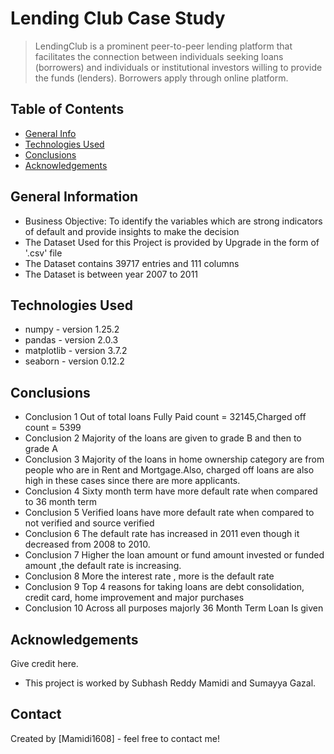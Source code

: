 # Lending Club Case Study
> LendingClub is a prominent peer-to-peer lending platform that facilitates the connection between individuals seeking loans (borrowers) and individuals or institutional investors willing to provide the funds (lenders). Borrowers apply through online platform.



## Table of Contents
* [General Info](#general-information)
* [Technologies Used](#technologies-used)
* [Conclusions](#conclusions)
* [Acknowledgements](#acknowledgements)

<!-- You can include any other section that is pertinent to your problem -->

## General Information
- Business Objective:
To identify the variables which are strong indicators of default and provide insights to make the decision
- The Dataset Used for this Project is provided by Upgrade in the form of '.csv' file
- The Dataset contains 39717 entries and 111 columns
- The Dataset is between year 2007 to 2011

<!-- You don't have to answer all the questions - just the ones relevant to your project. -->


## Technologies Used
- numpy - version 1.25.2
- pandas - version 2.0.3
- matplotlib - version 3.7.2
- seaborn - version 0.12.2


<!-- As the libraries versions keep on changing, it is recommended to mention the version of library used in this project -->

<!-- You don't have to answer all the questions - just the ones relevant to your project. -->

## Conclusions
- Conclusion 1 Out of total loans Fully Paid count = 32145,Charged off count = 5399
- Conclusion 2 Majority of the loans are given to grade B and then to grade A
- Conclusion 3 Majority of the loans in home ownership category are from people who are in Rent and Mortgage.Also, charged off loans are also high in these cases since there are more 			applicants.
- Conclusion 4 Sixty month term have more default rate when compared to 36 month term
- Conclusion 5 Verified loans have more default rate when compared to not verified and source verified
- Conclusion 6 The default rate has increased in 2011 even though it decreased from 2008 to 2010.
- Conclusion 7 Higher the loan amount or  fund amount invested or funded amount ,the default rate is increasing.
- Conclusion 8 More the interest rate , more is the default rate
- Conclusion 9 Top 4 reasons for taking loans are debt consolidation, credit card, home improvement and major purchases
- Conclusion 10 Across all purposes majorly 36 Month Term Loan Is given


## Acknowledgements
Give credit here.
- This project is worked by Subhash Reddy Mamidi and Sumayya Gazal.


## Contact
Created by [Mamidi1608] - feel free to contact me!


<!-- Optional -->
<!-- ## License -->
<!-- This project is open source and available under the [... License](). -->

<!-- You don't have to include all sections - just the one's relevant to your project -->